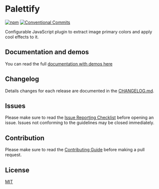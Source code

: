 # Palettify



[![npm](https://img.shields.io/npm/v/palettify.svg)](https://www.npmjs.com/package/palettify)
[![Conventional Commits](https://img.shields.io/badge/Conventional%20Commits-1.0.0-yellow.svg)](https://conventionalcommits.org)

Configurable JavaScript plugin to extract image primary colors and apply cool effects to it.


## Documentation and demos
You can read the full [documentation with demos here](http://dobromir-hristov.github.io/palettify/)

## Changelog
Details changes for each release are documented in the [CHANGELOG.md](https://github.com/dobromir-hristov/palettify/blob/master/CHANGELOG.md).


## Issues
Please make sure to read the [Issue Reporting Checklist](https://github.com/dobromir-hristov/palettify/blob/master/CONTRIBUTING.md#issue-reporting-guidelines) before opening an issue. Issues not conforming to the guidelines may be closed immediately.


## Contribution
Please make sure to read the [Contributing Guide](https://github.com/dobromir-hristov/palettify/blob/master/CONTRIBUTING.md) before making a pull request.

## License

[MIT](http://opensource.org/licenses/MIT)
